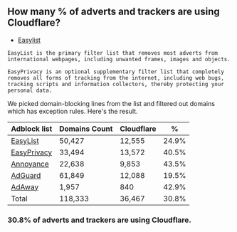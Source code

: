 ## How many % of adverts and trackers are using Cloudflare?


- [Easylist](https://web.archive.org/web/20210516110248/https://easylist.to/)
```
EasyList is the primary filter list that removes most adverts from international webpages, including unwanted frames, images and objects.

EasyPrivacy is an optional supplementary filter list that completely removes all forms of tracking from the internet, including web bugs, tracking scripts and information collectors, thereby protecting your personal data.
```


We picked domain-blocking lines from the list and filtered out domains which has exception rules.
Here's the result.


| Adblock list | Domains Count | Cloudflare | % |
| --- | --- | --- | --- |
| [EasyList](https://easylist.to/easylist/easylist.txt) | 50,427 | 12,555 | 24.9% |
| [EasyPrivacy](https://easylist.to/easylist/easyprivacy.txt) | 33,494 | 13,572 | 40.5% |
| [Annoyance](https://secure.fanboy.co.nz/fanboy-annoyance.txt) | 22,638 | 9,853 | 43.5% |
| [AdGuard](https://adguardteam.github.io/AdGuardSDNSFilter/Filters/filter.txt) | 61,849 | 12,088 | 19.5% |
| [AdAway](https://raw.githubusercontent.com/AdAway/adaway.github.io/master/hosts.txt) | 1,957 | 840 | 42.9% |
| Total | 118,333 | 36,467 | 30.8% |


### 30.8% of adverts and trackers are using Cloudflare.